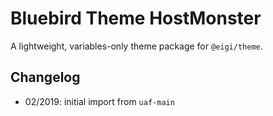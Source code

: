 # Bluebird Theme HostMonster

A lightweight, variables-only theme package for `@eigi/theme`.

## Changelog

- 02/2019: initial import from `uaf-main`
